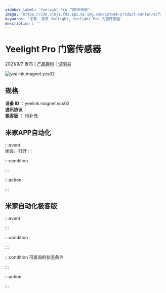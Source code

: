 ```yaml
---
sidebar_label: 'Yeelight Pro 门窗传感器'
image: 'https://cdn.cnbj1.fds.api.mi-img.com/iotweb-product-center/ecfcf786790668cfada0a67685ca6c2d_1625474514223.png?GalaxyAccessKeyId=AKVGLQWBOVIRQ3XLEW&Expires=9223372036854775807&Signature=4Z5FyHnInQ7rIWA38ca6hyo2Bqg='
keywords: '米家, 易来 Yeelight, Yeelight Pro 门窗传感器'
description : ''
---
```

# Yeelight Pro 门窗传感器

2021/9/7 发布 | [产品百科](https://home.mi.com/webapp/content/baike/product/index.html?model=yeelink.magnet.ycs02/) | [说明书](https://home.mi.com/views/introduction.html?model=yeelink.magnet.ycs02&region=cn)

![yeelink.magnet.ycs02](https://cdn.cnbj1.fds.api.mi-img.com/iotweb-product-center/ecfcf786790668cfada0a67685ca6c2d_1625474514223.png?GalaxyAccessKeyId=AKVGLQWBOVIRQ3XLEW&Expires=9223372036854775807&Signature=4Z5FyHnInQ7rIWA38ca6hyo2Bqg=)

## 规格  
> 
**设备 ID** ：yeelink.magnet.ycs02  
**通讯协议** ：  
**极客版**  ： 待补充 


## 米家APP自动化  

:::event  
闭合、打开
:::

:::condition  

:::

:::action   

:::

## 米家自动化极客版  

:::event  

:::

:::condition  

:::

:::condition 可查询的状态条件  

:::

:::action  

:::

        
